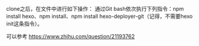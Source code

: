 clone之后，在文件中进行如下操作：
  通过Git bash依次执行下列指令：npm install hexo、npm install、npm install hexo-deployer-git（记得，不需要hexo init这条指令）。

可以参考
https://www.zhihu.com/question/21193762


